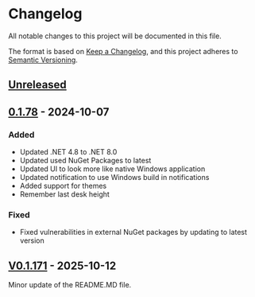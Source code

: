# Changelog

All notable changes to this project will be documented in this file.

The format is based on [Keep a Changelog](https://keepachangelog.com/en/1.0.0/),
and this project adheres to [Semantic Versioning](https://semver.org/spec/v2.0.0.html).

## [Unreleased](https://github.com/tschroedter/idasen-desk/compare/V0.1.171...HEAD)

## [0.1.78](https://github.com/tschroedter/idasen-desk/releases/tag/V0.1.78) - 2024-10-07

### Added

- Updated .NET 4.8 to .NET 8.0
- Updated used NuGet Packages to latest
- Updated UI to look more like native Windows application
- Updated notification to use Windows build in notifications
- Added support for themes
- Remember last desk height

### Fixed

- Fixed vulnerabilities in external NuGet packages by updating to latest version

## [V0.1.171](https://github.com/tschroedter/idasen-desk/compare/V0.1.78...V0.1.171) - 2025-10-12

Minor update of the README.MD file.
